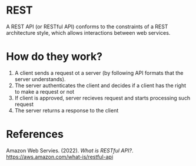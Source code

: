 # REST 

A REST API (or RESTful API) conforms to the constraints of a REST architecture style, which allows interactions between web services. 

# How do they work? 
1. A client sends a request ot a server (by following API formats that the server understands). 
2. The server authenticates the client and decides if a client has the right to make a request or not 
3. If client is approved, server recieves request and starts processing such request 
4. The server returns a response to the client


# References 
Amazon Web Servies. (2022). *What is RESTful API?*. <https://aws.amazon.com/what-is/restful-api> 
